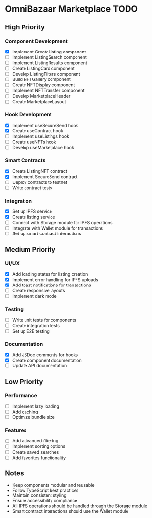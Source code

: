 # OmniBazaar Marketplace TODO

## High Priority

### Component Development

- [x] Implement CreateListing component
- [ ] Implement ListingSearch component
- [ ] Implement ListingResults component
- [ ] Create ListingCard component
- [ ] Develop ListingFilters component
- [ ] Build NFTGallery component
- [ ] Create NFTDisplay component
- [ ] Implement NFTTransfer component
- [ ] Develop MarketplaceHeader
- [ ] Create MarketplaceLayout

### Hook Development

- [x] Implement useSecureSend hook
- [x] Create useContract hook
- [ ] Implement useListings hook
- [ ] Create useNFTs hook
- [ ] Develop useMarketplace hook

### Smart Contracts

- [x] Create ListingNFT contract
- [x] Implement SecureSend contract
- [ ] Deploy contracts to testnet
- [ ] Write contract tests

### Integration

- [x] Set up IPFS service
- [x] Create listing service
- [ ] Connect with Storage module for IPFS operations
- [ ] Integrate with Wallet module for transactions
- [ ] Set up smart contract interactions

## Medium Priority

### UI/UX

- [x] Add loading states for listing creation
- [x] Implement error handling for IPFS uploads
- [x] Add toast notifications for transactions
- [ ] Create responsive layouts
- [ ] Implement dark mode

### Testing

- [ ] Write unit tests for components
- [ ] Create integration tests
- [ ] Set up E2E testing

### Documentation

- [x] Add JSDoc comments for hooks
- [x] Create component documentation
- [ ] Update API documentation

## Low Priority

### Performance

- [ ] Implement lazy loading
- [ ] Add caching
- [ ] Optimize bundle size

### Features

- [ ] Add advanced filtering
- [ ] Implement sorting options
- [ ] Create saved searches
- [ ] Add favorites functionality

## Notes

- Keep components modular and reusable
- Follow TypeScript best practices
- Maintain consistent styling
- Ensure accessibility compliance
- All IPFS operations should be handled through the Storage module
- Smart contract interactions should use the Wallet module
